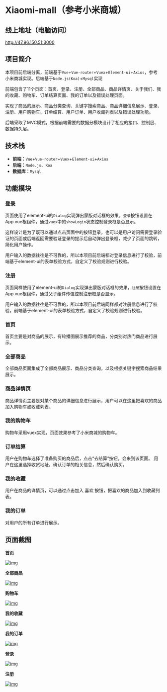 
# Xiaomi-mall（参考小米商城）

## 线上地址（电脑访问）

http://47.96.150.51:3000

## 项目简介

本项目前后端分离，前端基于`Vue`+`Vue-router`+`Vuex`+`Element-ui`+`Axios`，参考小米商城实现。后端基于`Node.js(Koa)`+`Mysql`实现

前端包含了11个页面：首页、登录、注册、全部商品、商品详情页、关于我们、我的收藏、购物车、订单结算页面、我的订单以及错误处理页面。

实现了商品的展示、商品分类查询、关键字搜索商品、商品详细信息展示、登录、注册、用户购物车、订单结算、用户订单、用户收藏列表以及错误处理功能。

后端采取了MVC模式，根据前端需要的数据分模块设计了相应的接口、控制层、数据持久层。

## 技术栈

- **前端：**`Vue`+`Vue-router`+`Vuex`+`Element-ui`+`Axios`
- **后端：**`Node.js`、`Koa`
- **数据库：**`Mysql`

## 功能模块

### 登录

页面使用了element-ui的`Dialog`实现弹出蒙版对话框的效果，`登录`按钮设置在App.vue根组件，通过`vuex`中的`showLogin`状态控制登录框是否显示。

这样设计是为了既可以通过点击页面中的按钮登录，也可以是用户访问需要登录验证的页面或后端返回需要验证登录的提示后自动弹出登录框，减少了页面的跳转，简化用户操作。

用户输入的数据往往是不可靠的，所以本项目前后端都对登录信息进行了校验，前端基于element-ui的表单校验方式，自定义了校验规则进行校验。

### 注册

页面同样使用了element-ui的`Dialog`实现弹出蒙版对话框的效果，`注册`按钮设置在App.vue根组件，通过父子组件传值控制注册框是否显示。

用户输入的数据往往是不可靠的，所以本项目前后端同样都对注册信息进行了校验，前端基于element-ui的表单校验方式，自定义了校验规则进行校验。

### 首页

首页主要是对商品的展示，有轮播图展示推荐的商品，分类别对热门商品进行展示。

### 全部商品

全部商品页面集成了全部商品展示、商品分类查询，以及根据关键字搜索商品结果展示。

### 商品详情页

商品详情页主要是对某个商品的详细信息进行展示，用户可以在这里把喜欢的商品加入购物车或收藏列表。

### 我的购物车

购物车采用vuex实现，页面效果参考了小米商城的购物车。

### 订单结算

用户在购物车选择了准备购买的商品后，点击“去结算”按钮，会来到该页面。 用户在这里选择收货地址，确认订单的相关信息，然后确认购买。

### 我的收藏

用户在商品的详情页，可以通过点击加入 喜欢 按钮，把喜欢的商品加入到收藏列表。

### 我的订单

对用户的所有订单进行展示。

## 页面截图

**首页**

[![img](https://raw.githubusercontent.com/Zest-Zhang/blog-img/master/home.png)](https://raw.githubusercontent.com/hai-27/vue-store/master/public/screenshots/home.png)

**全部商品**

[![img](https://raw.githubusercontent.com/Zest-Zhang/blog-img/master/goods.png)](https://raw.githubusercontent.com/hai-27/vue-store/master/public/screenshots/goods.png)

**购物车**

[![img](https://raw.githubusercontent.com/Zest-Zhang/blog-img/master/shoppingCart.png)](https://raw.githubusercontent.com/hai-27/vue-store/master/public/screenshots/shoppingCart.png)

**我的收藏**

[![img](https://raw.githubusercontent.com/Zest-Zhang/blog-img/master/collect.png)](https://raw.githubusercontent.com/hai-27/vue-store/master/public/screenshots/collect.png)

**我的订单**

[![img](https://raw.githubusercontent.com/Zest-Zhang/blog-img/master/order.png)](https://raw.githubusercontent.com/hai-27/vue-store/master/public/screenshots/order.png)

**登录**

[![img](https://raw.githubusercontent.com/Zest-Zhang/blog-img/master/login.png)](https://raw.githubusercontent.com/hai-27/vue-store/master/public/screenshots/login.png)

**注册**

[![img](https://raw.githubusercontent.com/Zest-Zhang/blog-img/master/register.png)](https://raw.githubusercontent.com/hai-27/vue-store/master/public/screenshots/register.png)



